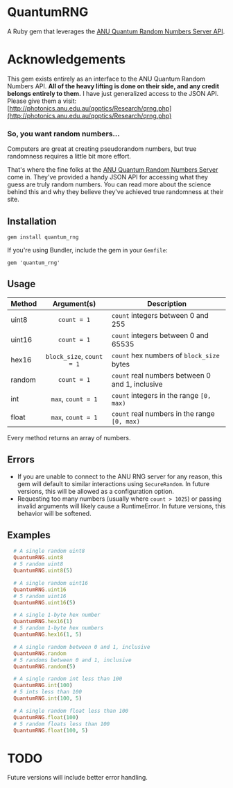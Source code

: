# QuantumRNG
A Ruby gem that leverages the [ANU Quantum Random Numbers Server API](http://qrng.anu.edu.au/index.php).

# Acknowledgements
This gem exists entirely as an interface to the ANU Quantum Random Numbers API. **All of the heavy lifting is done on their side, and any credit belongs entirely to them.** I have just generalized access to the JSON API.
Please give them a visit: [http://photonics.anu.edu.au/qoptics/Research/qrng.php](http://photonics.anu.edu.au/qoptics/Research/qrng.php)

### So, you want random numbers...
Computers are great at creating pseudorandom numbers, but true randomness requires a little bit more effort.

That's where the fine folks at the [ANU Quantum Random Numbers Server](http://qrng.anu.edu.au/index.php) come in. They've provided a handy JSON API for accessing what they guess are truly random numbers. You can read more about the science behind this and why they believe they've achieved true randomness at their site.

## Installation
```
gem install quantum_rng
```

If you're using Bundler, include the gem in your `Gemfile`:
```
gem 'quantum_rng'
```

## Usage

| Method | Argument(s)               | Description                                     |
| ------ | :-----------------------: | ----------------------------------------------- |
| uint8  | `count = 1`               | `count` integers between 0 and 255              |
| uint16 | `count = 1`               | `count` integers between 0 and 65535            |
| hex16  | `block_size`, `count = 1` | `count` hex numbers of `block_size` bytes       |
| random | `count = 1`               | `count` real numbers between 0 and 1, inclusive |
| int    | `max`, `count = 1`        | `count` integers in the range `[0, max)`        |
| float  | `max`, `count = 1`        | `count` real numbers in the range `[0, max)`    |

Every method returns an array of numbers.

## Errors
* If you are unable to connect to the ANU RNG server for any reason, this gem will default to similar interactions using `SecureRandom`. In future versions, this will be allowed as a configuration option.
* Requesting too many numbers (usually where `count > 1025`) or passing invalid arguments will likely cause a RuntimeError. In future versions, this behavior will be softened.

## Examples
```ruby
  # A single random uint8
  QuantumRNG.uint8
  # 5 random uint8
  QuantumRNG.uint8(5)

  # A single random uint16
  QuantumRNG.uint16
  # 5 random uint16
  QuantumRNG.uint16(5)

  # A single 1-byte hex number
  QuantumRNG.hex16(1)
  # 5 random 1-byte hex numbers
  QuantumRNG.hex16(1, 5)

  # A single random between 0 and 1, inclusive
  QuantumRNG.random
  # 5 randoms between 0 and 1, inclusive
  QuantumRNG.random(5)

  # A single random int less than 100
  QuantumRNG.int(100)
  # 5 ints less than 100
  QuantumRNG.int(100, 5)

  # A single random float less than 100
  QuantumRNG.float(100)
  # 5 random floats less than 100
  QuantumRNG.float(100, 5)
```

# TODO
Future versions will include better error handling.
